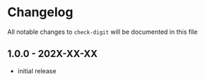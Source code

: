 # Changelog

All notable changes to `check-digit` will be documented in this file

## 1.0.0 - 202X-XX-XX

- initial release
